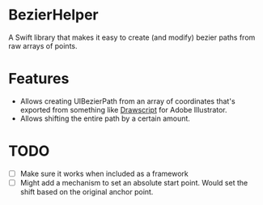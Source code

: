# BezierHelper

A Swift library that makes it easy to create (and modify) bezier paths from raw arrays of points.

# Features

- Allows creating UIBezierPath from an array of coordinates that's exported from something like [Drawscript](http://drawscri.pt) for Adobe Illustrator.
- Allows shifting the entire path by a certain amount.

# TODO

- [ ] Make sure it works when included as a framework
- [ ] Might add a mechanism to set an absolute start point. Would set the shift based on the original anchor point.
